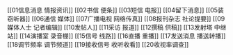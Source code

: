 [[01信息消息 情报资讯]]
[[02书信 便条]]
[[03短信 电报]]
[[04留下消息]]
[[05装窃听器]]
[[06通信 媒体]]
[[07广播电视 网络传真]]
[[08报刊杂志 社论提要]]
[[09媒体人士 记者编辑]]
[[10发帖人]]
[[11采访 报道]]
[[12撰稿 供稿]]
[[13发射塔 中继站]]
[[14演播室 录音棚]]
[[15信号 线路]]
[[16直播 重播]]
[[17发送消息 播送转播]]
[[18调节频率 调节频道]]
[[19接收信号 收听收看]]
[[20收视率调查]]